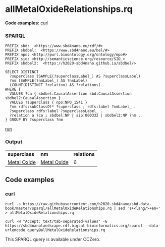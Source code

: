 # allMetalOxideRelationships.rq

**Code examples:** [curl](#curl)

### SPARQL

```sparql
PREFIX sbd:  <https://www.sbd4nano.eu/rdf/#>
PREFIX sbdbel:  <https://www.sbd4nano.eu/bel/#>
PREFIX npo: <http://purl.bioontology.org/ontology/npo#>
PREFIX sio: <http://semanticscience.org/resource/SIO_>
PREFIX sbdbel2:  <https://h2020-sbd4nano.github.io/sbdbel/>

SELECT DISTINCT
  ?superclass (SAMPLE(?superclassLabel_) AS ?superclassLabel)
  ?nm (SAMPLE(?nmLabel_) AS ?nmLabel)
  (COUNT(DISTINCT ?relation) AS ?relations)
WHERE {
  VALUES ?ca { sbdbel:CausalAssertion sbd:CausalAssertion sbdbel2:CausalAssertion }
  VALUES ?superclass { npo:NPO_1541 }
  ?nm rdfs:subClassOf* ?superclass ; rdfs:label ?nmLabel_ .
  ?superclass rdfs:label ?superclassLabel_ .
  ?relation a ?ca ; sbdbel:NP | sio:000332 | sbdbel2:NP ?nm .
} GROUP BY ?superclass ?nm
```

[run](https://sbd4nanolandscape.rdf.bigcat-bioinformatics.org/?q=PREFIX%20sbd%3A%20%20%3Chttps%3A%2F%2Fwww.sbd4nano.eu%2Frdf%2F%23%3E%0APREFIX%20sbdbel%3A%20%20%3Chttps%3A%2F%2Fwww.sbd4nano.eu%2Fbel%2F%23%3E%0APREFIX%20npo%3A%20%3Chttp%3A%2F%2Fpurl.bioontology.org%2Fontology%2Fnpo%23%3E%0APREFIX%20sio%3A%20%3Chttp%3A%2F%2Fsemanticscience.org%2Fresource%2FSIO_%3E%0APREFIX%20sbdbel2%3A%20%20%3Chttps%3A%2F%2Fh2020-sbd4nano.github.io%2Fsbdbel%2F%3E%0A%0ASELECT%20DISTINCT%0A%20%20%3Fsuperclass%20%28SAMPLE%28%3FsuperclassLabel_%29%20AS%20%3FsuperclassLabel%29%0A%20%20%3Fnm%20%28SAMPLE%28%3FnmLabel_%29%20AS%20%3FnmLabel%29%0A%20%20%28COUNT%28DISTINCT%20%3Frelation%29%20AS%20%3Frelations%29%0AWHERE%20%7B%0A%20%20VALUES%20%3Fca%20%7B%20sbdbel%3ACausalAssertion%20sbd%3ACausalAssertion%20sbdbel2%3ACausalAssertion%20%7D%0A%20%20VALUES%20%3Fsuperclass%20%7B%20npo%3ANPO_1541%20%7D%0A%20%20%3Fnm%20rdfs%3AsubClassOf*%20%3Fsuperclass%20%3B%20rdfs%3Alabel%20%3FnmLabel_%20.%0A%20%20%3Fsuperclass%20rdfs%3Alabel%20%3FsuperclassLabel_%20.%0A%20%20%3Frelation%20a%20%3Fca%20%3B%20sbdbel%3ANP%20%7C%20sio%3A000332%20%7C%20sbdbel2%3ANP%20%3Fnm%20.%0A%7D%20GROUP%20BY%20%3Fsuperclass%20%3Fnm%0A)


### Output

<table>
  <tr>
    <td><b>superclass</b></td>
    <td><b>nm</b></td>
    <td><b>relations</b></td>
  </tr>
  <tr>
    <td><a href="http://purl.bioontology.org/ontology/npo#NPO_1541">Metal Oxide</a></td>
    <td><a href="http://purl.bioontology.org/ontology/npo#NPO_1541">Metal Oxide</a></td>
    <td>6</td>
  </tr>
</table>

## Code examples

### curl

```shell
curl -s https://raw.githubusercontent.com/h2020-sbd4nano/sbd-data-book/master/sparql/allMetalOxideRelationships.rq | sed 's+<lang/>+en+' > allMetalOxideRelationships.rq

curl -H "Accept: text/tab-separated-values" -G https://sbd4nanolandscape.rdf.bigcat-bioinformatics.org/sparql --data-urlencode query@allMetalOxideRelationships.rq
```

This SPARQL query is available under CCZero.
